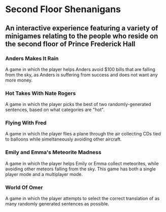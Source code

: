 # Second Floor Shenanigans
## An interactive experience featuring a variety of minigames relating to the people who reside on the second floor of Prince Frederick Hall

### Anders Makes It Rain
A game in which the player helps Anders avoid $100 bills that are falling from the sky, as Anders is suffering from success and does not want any more money.

### Hot Takes With Nate Rogers
A game in which the player picks the best of two randomly-generated sentences, based on what categories are "hot".

### Flying With Fred
A game in which the player flies a plane through the air collecting CDs tied to balloons while simeltaneously avoiding other aircraft.

### Emily and Emma's Meteorite Madness
A game in which the player helps Emily or Emma collect meteorites, while avoiding other meteors falling from the sky. This game has both a single player mode and a multiplayer mode.

### World Of Omer
A game in which the player attempts to select the correct translation of as many randomly generated sentences as possible.
